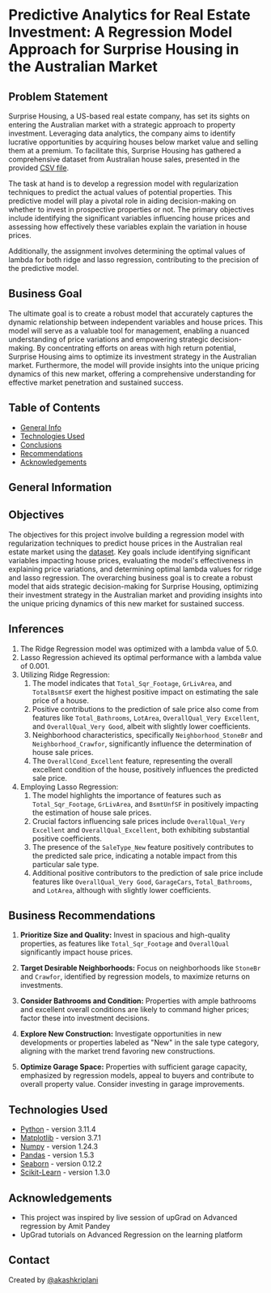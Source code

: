# Predictive Analytics for Real Estate Investment: A Regression Model Approach for Surprise Housing in the Australian Market

## Problem Statement

Surprise Housing, a US-based real estate company, has set its sights on entering the Australian market with a strategic approach to property investment. Leveraging data analytics, the company aims to identify lucrative opportunities by acquiring houses below market value and selling them at a premium. To facilitate this, Surprise Housing has gathered a comprehensive dataset from Australian house sales, presented in the provided [CSV file](./train.csv).

The task at hand is to develop a regression model with regularization techniques to predict the actual values of potential properties. This predictive model will play a pivotal role in aiding decision-making on whether to invest in prospective properties or not. The primary objectives include identifying the significant variables influencing house prices and assessing how effectively these variables explain the variation in house prices.

Additionally, the assignment involves determining the optimal values of lambda for both ridge and lasso regression, contributing to the precision of the predictive model.

## Business Goal

The ultimate goal is to create a robust model that accurately captures the dynamic relationship between independent variables and house prices. This model will serve as a valuable tool for management, enabling a nuanced understanding of price variations and empowering strategic decision-making. By concentrating efforts on areas with high return potential, Surprise Housing aims to optimize its investment strategy in the Australian market. Furthermore, the model will provide insights into the unique pricing dynamics of this new market, offering a comprehensive understanding for effective market penetration and sustained success.

## Table of Contents

- [General Info](#general-information)
- [Technologies Used](#technologies-used)
- [Conclusions](#conclusions)
- [Recommendations](#recommendations)
- [Acknowledgements](#acknowledgements)

## General Information

## Objectives

The objectives for this project involve building a regression model with regularization techniques to predict house prices in the Australian real estate market using the [dataset](./train.csv). Key goals include identifying significant variables impacting house prices, evaluating the model's effectiveness in explaining price variations, and determining optimal lambda values for ridge and lasso regression. The overarching business goal is to create a robust model that aids strategic decision-making for Surprise Housing, optimizing their investment strategy in the Australian market and providing insights into the unique pricing dynamics of this new market for sustained success.

## Inferences

1. The Ridge Regression model was optimized with a lambda value of 5.0.
2. Lasso Regression achieved its optimal performance with a lambda value of 0.001.
3. Utilizing Ridge Regression:
   1. The model indicates that `Total_Sqr_Footage`, `GrLivArea`, and `TotalBsmtSF` exert the highest positive impact on estimating the sale price of a house.
   2. Positive contributions to the prediction of sale price also come from features like `Total_Bathrooms`, `LotArea`, `OverallQual_Very Excellent`, and `OverallQual_Very Good`, albeit with slightly lower coefficients.
   3. Neighborhood characteristics, specifically `Neighborhood_StoneBr` and `Neighborhood_Crawfor`, significantly influence the determination of house sale prices.
   4. The `OverallCond_Excellent` feature, representing the overall excellent condition of the house, positively influences the predicted sale price.
4. Employing Lasso Regression:
   1. The model highlights the importance of features such as `Total_Sqr_Footage`, `GrLivArea`, and `BsmtUnfSF` in positively impacting the estimation of house sale prices.
   2. Crucial factors influencing sale prices include `OverallQual_Very Excellent` and `OverallQual_Excellent`, both exhibiting substantial positive coefficients.
   3. The presence of the `SaleType_New` feature positively contributes to the predicted sale price, indicating a notable impact from this particular sale type.
   4. Additional positive contributors to the prediction of sale price include features like `OverallQual_Very Good`, `GarageCars`, `Total_Bathrooms`, and `LotArea`, although with slightly lower coefficients.

## Business Recommendations

1. **Prioritize Size and Quality:** Invest in spacious and high-quality properties, as features like `Total_Sqr_Footage` and `OverallQual` significantly impact house prices.

2. **Target Desirable Neighborhoods:** Focus on neighborhoods like `StoneBr` and `Crawfor`, identified by regression models, to maximize returns on investments.

3. **Consider Bathrooms and Condition:** Properties with ample bathrooms and excellent overall conditions are likely to command higher prices; factor these into investment decisions.

4. **Explore New Construction:** Investigate opportunities in new developments or properties labeled as "New" in the sale type category, aligning with the market trend favoring new constructions.

5. **Optimize Garage Space:** Properties with sufficient garage capacity, emphasized by regression models, appeal to buyers and contribute to overall property value. Consider investing in garage improvements.

## Technologies Used

- [Python](https://www.python.org/) - version 3.11.4
- [Matplotlib](https://matplotlib.org/) - version 3.7.1
- [Numpy](https://numpy.org/) - version 1.24.3
- [Pandas](https://pandas.pydata.org/) - version 1.5.3
- [Seaborn](https://seaborn.pydata.org/) - version 0.12.2
- [Scikit-Learn](https://scikit-learn.org/stable/) - version 1.3.0

## Acknowledgements

- This project was inspired by live session of upGrad on Advanced regression by Amit Pandey
- UpGrad tutorials on Advanced Regression on the learning platform

## Contact

Created by [@akashkriplani](https://github.com/akashkriplani)
